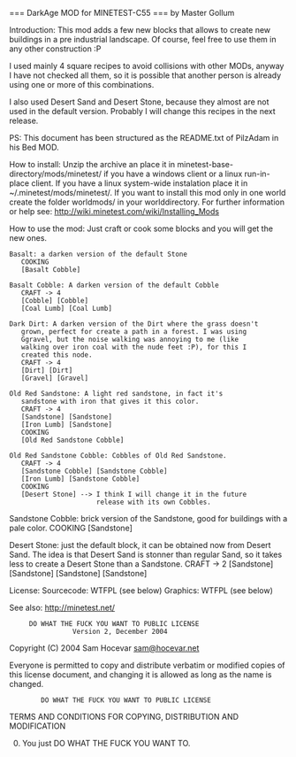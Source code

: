 === DarkAge MOD for MINETEST-C55 ===
by Master Gollum

Introduction:
  This mod adds a few new blocks that allows to create new buildings in a
  pre industrial landscape. Of course, feel free to use them in any other 
  construction :P

  I used mainly 4 square recipes to avoid collisions with other MODs, 
  anyway I have not checked all them, so it is possible that another 
  person is already using one or more of this combinations.

  I also used Desert Sand and Desert Stone, because they almost are not
  used in the default version. Probably I will change this recipes in 
  the next release.

PS: This document has been structured as the README.txt of PilzAdam in 
    his Bed MOD.

How to install:
  Unzip the archive an place it in minetest-base-directory/mods/minetest/
  if you have a windows client or a linux run-in-place client. If you 
  have a linux system-wide instalation place it in 
  ~/.minetest/mods/minetest/.
  If you want to install this mod only in one world create the folder
  worldmods/ in your worlddirectory.
  For further information or help see:
    http://wiki.minetest.com/wiki/Installing_Mods

How to use the mod:
  Just craft or cook some blocks and you will get the new ones.

    Basalt: a darken version of the default Stone
       COOKING
       [Basalt Cobble]

    Basalt Cobble: A darken version of the default Cobble
       CRAFT -> 4
       [Cobble] [Cobble]
       [Coal Lumb] [Coal Lumb]

    Dark Dirt: A darken version of the Dirt where the grass doesn't
       grown, perfect for create a path in a forest. I was using
       Ggravel, but the noise walking was annoying to me (like
       walking over iron coal with the nude feet :P), for this I
       created this node.
       CRAFT -> 4
       [Dirt] [Dirt]
       [Gravel] [Gravel]

    Old Red Sandstone: A light red sandstone, in fact it's 
       sandstone with iron that gives it this color.
       CRAFT -> 4
       [Sandstone] [Sandstone]
       [Iron Lumb] [Sandstone]
       COOKING
       [Old Red Sandstone Cobble]

    Old Red Sandstone Cobble: Cobbles of Old Red Sandstone.
       CRAFT -> 4
       [Sandstone Cobble] [Sandstone Cobble]
       [Iron Lumb] [Sandstone Cobble]
       COOKING
       [Desert Stone] --> I think I will change it in the future
                          release with its own Cobbles.
    
   Sandstone Cobble: brick version of the Sandstone, good for
       buildings with a pale color.
       COOKING
       [Sandstone]

   Desert Stone: just the default block, it can be obtained now
       from Desert Sand. The idea is that Desert Sand is stonner
       than regular Sand, so it takes less to create a Desert
       Stone than a Sandstone.
       CRAFT -> 2
       [Sandstone] [Sandstone]
       [Sandstone] [Sandstone]



License:
Sourcecode: WTFPL (see below)
Graphics: WTFPL (see below)

See also:
http://minetest.net/

         DO WHAT THE FUCK YOU WANT TO PUBLIC LICENSE
                    Version 2, December 2004

 Copyright (C) 2004 Sam Hocevar <sam@hocevar.net>

 Everyone is permitted to copy and distribute verbatim or modified
 copies of this license document, and changing it is allowed as long
 as the name is changed.

            DO WHAT THE FUCK YOU WANT TO PUBLIC LICENSE
   TERMS AND CONDITIONS FOR COPYING, DISTRIBUTION AND MODIFICATION

  0. You just DO WHAT THE FUCK YOU WANT TO. 